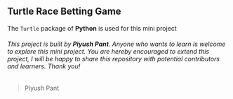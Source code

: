 ## Turtle Race Betting Game

The `Turtle` package of **Python** is used for this mini project

###### This project is built by **Piyush Pant**. Anyone who wants to learn is welcome to explore this mini project. You are hereby encouraged to extend this project, I will be happy to share this repository with potential contributors and learners. Thank you!

> Piyush Pant

